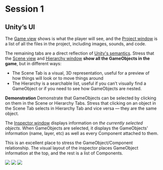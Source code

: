 # Session 1
## Unity’s UI

The [Game view](https://docs.unity3d.com/Manual/GameView.html) shows is what the player will see, and the [Project window](https://docs.unity3d.com/Manual/ProjectView.html) is a list of all the files in the project, including images, sounds, and code.

The remaining tabs are a direct reflection of [Unity's semantics](semantics.md). Stress that the [Scene view](https://docs.unity3d.com/Manual/UsingTheSceneView.html) and [Hierarchy window](https://docs.unity3d.com/Manual/Hierarchy.html) **show all the GameObjects in the game**, but in different ways:
  - The Scene Tab is a visual, 3D representation, useful for a preview of how things will look or to move things around
  - The Hierarchy is a searchable list, useful if you can’t visually find a GameObject or if you need to see how GameObjects are nested.
  
**Demonstration** Demonstrate that GameObjects can be selected by clicking on them in the Scene or Hierarchy Tabs. Stress that clicking on an object in the Scene Tab selects in Hierarchy Tab and vice versa — they are the same object.

The [Inspector window](https://docs.unity3d.com/Manual/UsingTheInspector.html) displays information on *the currently selected objects*. When GameObjects are selected, it displays the GameObjects' information (name, layer, etc) as well as every Component attached to them.

This is an excellent place to stress the GameObject/Component relationship. The visual layout of the inspector places GameObject information at the top, and the rest is a list of Components.

![](https://d2mxuefqeaa7sj.cloudfront.net/s_02986F66D20964F9BB6F25081A8646F27F4CE29D977FD708E3973173FB7632C8_1487448828053_file.png)
![](https://d2mxuefqeaa7sj.cloudfront.net/s_02986F66D20964F9BB6F25081A8646F27F4CE29D977FD708E3973173FB7632C8_1487449116927_file.png)
![](https://d2mxuefqeaa7sj.cloudfront.net/s_02986F66D20964F9BB6F25081A8646F27F4CE29D977FD708E3973173FB7632C8_1487449300477_file.png)

